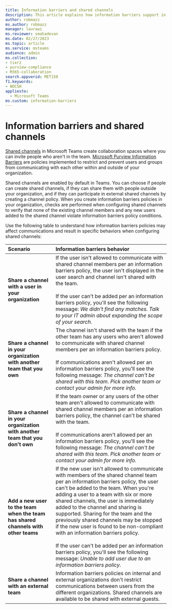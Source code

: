 ```yaml
---
title: Information barriers and shared channels
description: This article explains how information barriers support in Microsoft Teams with Shared Channels.
author: robmazz
ms.author: robmazz
manager: laurawi
ms.reviewer: smahadevan
ms.date: 02/27/2023
ms.topic: article
ms.service: msteams
audience: admin
ms.collection: 
- tier2
- purview-compliance
- M365-collaboration
search.appverid: MET150
f1.keywords:
- NOCSH
appliesto: 
  - Microsoft Teams
ms.custom: information-barriers
---
```


# Information barriers and shared channels

[Shared channels](shared-channels.md) in Microsoft Teams create collaboration spaces where you can invite people who aren't in the team. [Microsoft Purview Information Barriers](/microsoft-365/compliance/information-barriers) are policies implemented to restrict and prevent users and groups from communicating with each other within and outside of your organization.

Shared channels are enabled by default in Teams. You can choose if people can create shared channels, if they can share them with people outside your organization, and if they can participate in external shared channels by creating a channel policy. When you create information barriers policies in your organization, checks are performed when configuring shared channels to verify that none of the existing channel members and any new users added to the shared channel violate information barriers policy conditions.

Use the following table to understand how information barriers policies may affect communications and result in specific behaviors when configuring shared channels:

|**Scenario**|**Information barriers behavior**|
|:-----------|:--------------------------------|
| **Share a channel with a user in your organization** | If the user isn't allowed to communicate with shared channel members per an information barriers policy, the user isn't displayed in the user search and channel isn't shared with the team. <br><br> If the user can't be added per an information barriers policy, you'll see the following message: *We didn't find any matches. Talk to your IT admin about expanding the scope of your search.* |
| **Share a channel in your organization with another team that you own** | The channel isn't shared with the team if the other team has any users who aren't allowed to communicate with shared channel members per an information barriers policy. <br><br> If communications aren't allowed per an information barriers policy, you'll see the following message: *The channel can't be shared with this team. Pick another team or contact your admin for more info.* |
| **Share a channel in your organization with another team that you don't own** | If the team owner or any users of the other team aren't allowed to communicate with shared channel members per an information barriers policy, the channel can't be shared with the team. <br><br> If communications aren't allowed per an information barriers policy, you'll see the following message: *The channel can't be shared with this team. Pick another team or contact your admin for more info.* |
| **Add a new user to the team when the team has shared channels with other teams** | If the new user isn't allowed to communicate with members of the shared channel team per an information barriers policy, the user can't be added to the team. When you're adding a user to a team with six or more shared channels, the user is immediately added to the channel and sharing is supported. Sharing for the team and the previously shared channels may be stopped if the new user is found to be non-compliant with an information barriers policy.<br><br> If the user can't be added per an information barriers policy, you'll see the following message: *Unable to add user due to an information barriers policy.* |
| **Share a channel with an external team** | Information barriers policies on internal and external organizations don't restrict communications between users from the different organizations. Shared channels are available to be shared with external guests. |
